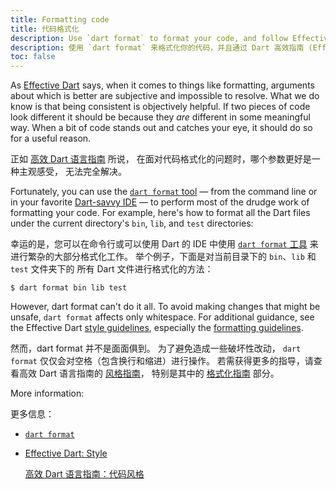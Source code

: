 ```yaml
---
title: Formatting code
title: 代码格式化
description: Use `dart format` to format your code, and follow Effective Dart guidelines for what `dart format` doesn't cover.
description: 使用 `dart format` 来格式化你的代码，并且通过 Dart 高效指南 (Effective Dart) 进一步调整 `dart format` 没有包括的内容。
toc: false
---
```


As [Effective Dart][] says, when it comes to things like formatting,
arguments about which is better are subjective and impossible to resolve.
What we do know is that being consistent is objectively helpful.
If two pieces of code look different it should be because
they _are_ different in some meaningful way.
When a bit of code stands out and catches your eye, it should do so for a useful reason.

正如 [高效 Dart 语言指南][Effective Dart] 所说，
在面对代码格式化的问题时，哪个参数更好是一种主观感受，
无法完全解决。

Fortunately, you can use the [`dart format` tool][dart format] —
from the command line or in your favorite [Dart-savvy IDE][ide] —
to perform most of the drudge work of formatting your code.
For example, here's how to format all the Dart files
under the current directory's `bin`, `lib`, and `test` directories:

幸运的是，您可以在命令行或可以使用 Dart 的 IDE 中使用
[`dart format` 工具][dart format] 来进行繁杂的大部分格式化工作。
举个例子，下面是对当前目录下的 `bin`、`lib` 和 `test` 文件夹下的
所有 Dart 文件进行格式化的方法：

```terminal
$ dart format bin lib test
```

However, dart format can't do it all.
To avoid making changes that might be unsafe, `dart format` affects only whitespace.
For additional guidance, see the Effective Dart
[style guidelines][], especially the [formatting guidelines][]. 

然而，dart format 并不是面面俱到。
为了避免造成一些破坏性改动，
`dart format` 仅仅会对空格（包含换行和缩进）进行操作。
若需获得更多的指导，请查看高效 Dart 语言指南的 [风格指南][style guidelines]，
特别是其中的 [格式化指南][formatting guidelines] 部分。

More information:

更多信息：

* [`dart format`][dart format]
* [Effective Dart: Style][style guidelines]

  [高效 Dart 语言指南：代码风格][style guidelines]

[dart format]: /tools/dart-format
[Effective Dart]: /guides/language/effective-dart
[formatting guidelines]: /guides/language/effective-dart/style#formatting
[ide]: /tools/#ides-and-editors
[style guidelines]: /guides/language/effective-dart/style

